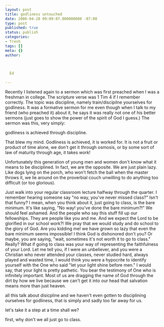 ```yaml
---
layout: post
title: godliness untouched
date: 2006-04-28 09:09:07.000000000 -07:00
type: post
published: true
status: publish
categories:
- fresh
tags: []
meta: {}
author:
  
  
  
  Ed
  
---
```

<p>Recently I listened again to a sermon which was first preached when I was a freshman in college.  The scripture verse was 1 Tim 4 if I remember correctly.  The topic was discipline, namely train/discipilne yourselves for godliness.  It was a formative sermon for me even though when I talk to my friend (who preached it) about it, he says it was really not one of his better sermons (just goes to show the power of the spirit of God I guess.)  The sermon was this, very simply:</p>
<p> godliness is achieved through discipline.  </p>
<p>That blew my mind.  Godliness is achieved, it is worked for.  It is not a fruit or product of time alone, we don't get it through osmosis, or by some sort of law of maturity through age, it takes work!</p>
<p> Unfortunately this generation of young men and women don't know what it means to be disciplined.  In fact, we are the opposite.   We are just plain lazy.  Like dogs lying on the porch, who won't fetch the ball when the master throws it, we lie around on the proverbial couch unwilling to do anything too difficult (or too glorious).</p>
<p>Just walk into your regular classroom lecture halfway through the quarter.  I remember hearing someone say "no way, you've never missed class?"  Isn't that funny?  I mean, when you think about it, just going to class, is the bare minimum.  It's like saying, "No way! you've done the bare minimum?!"  We should feel ashamed.  And the people who say this stuff fill up our fellowships.  They are people like you and me.  And we expect the Lord to be glorified in our school work?! We pray that we would study and do school to the glory of God. Are you kidding me!  we have grown so lazy that even the bare minimum seems impossible!  I think God is dishonored don't you?  Or maybe, you are saying,  "wait, sometimes it's not worth it to go to class."  Really?  What if going to class was your way of representing the faithfulness of your Lord.  Let me tell you, if I were an unbeliever, and you were a Christian who never attended your classes, never studied hard, always played and wasted time, I would think you were a hypocrite to identify yourself with the One who said "let your light shine before men."  I would say, that your light is pretty pathetic.  You bear the testimony of One who is infinitely important.  Most of us are dragging the name of God through the dirt by how we live because we can't get it into our head that salvation means more than just heaven.    </p>
<p>all this talk about disicpline and we haven't even gotten to disciplining ourselves for godliness, that is simply and sadly too far away for us.</p>
<p>let's take it a step at a time shall we?  </p>
<p>first, why don't we all just go to class.</p>
